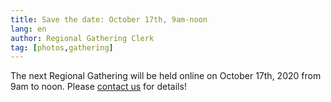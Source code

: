 ```yaml
---
title: Save the date: October 17th, 9am-noon
lang: en
author: Regional Gathering Clerk
tag: [photos,gathering]
---
```

The next Regional Gathering will be held online on October 17th, 2020 from 9am to noon. Please [contact us](/contact) for details!
